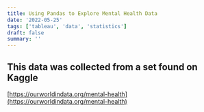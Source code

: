 ```yaml
---
title: Using Pandas to Explore Mental Health Data
date: '2022-05-25'
tags: ['tableau', 'data', 'statistics']
draft: false
summary: ''
---
```


## This data was collected from a set found on Kaggle
[https://ourworldindata.org/mental-health](https://ourworldindata.org/mental-health)

